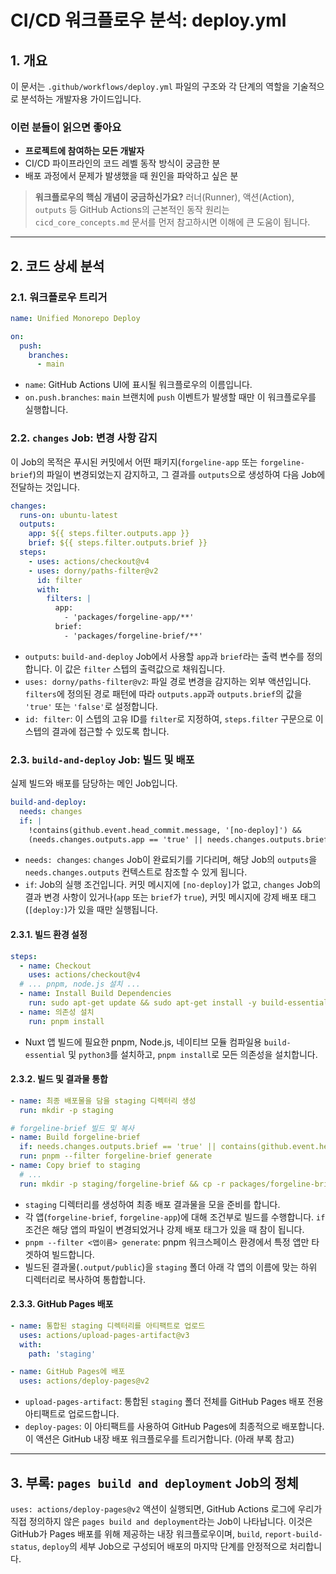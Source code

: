 # CI/CD 워크플로우 분석: deploy.yml

## 1. 개요

이 문서는 `.github/workflows/deploy.yml` 파일의 구조와 각 단계의 역할을 기술적으로 분석하는 개발자용 가이드입니다.

### 이런 분들이 읽으면 좋아요

- **프로젝트에 참여하는 모든 개발자**
- CI/CD 파이프라인의 코드 레벨 동작 방식이 궁금한 분
- 배포 과정에서 문제가 발생했을 때 원인을 파악하고 싶은 분

> **워크플로우의 핵심 개념이 궁금하신가요?**
> 러너(Runner), 액션(Action), `outputs` 등 GitHub Actions의 근본적인 동작 원리는 `cicd_core_concepts.md` 문서를 먼저 참고하시면 이해에 큰 도움이 됩니다.

---

## 2. 코드 상세 분석

### 2.1. 워크플로우 트리거

```yaml
name: Unified Monorepo Deploy

on:
  push:
    branches:
      - main
```

- `name`: GitHub Actions UI에 표시될 워크플로우의 이름입니다.
- `on.push.branches`: `main` 브랜치에 `push` 이벤트가 발생할 때만 이 워크플로우를 실행합니다.

### 2.2. `changes` Job: 변경 사항 감지

이 Job의 목적은 푸시된 커밋에서 어떤 패키지(`forgeline-app` 또는 `forgeline-brief`)의 파일이 변경되었는지 감지하고, 그 결과를 `outputs`으로 생성하여 다음 Job에 전달하는 것입니다.

```yaml
changes:
  runs-on: ubuntu-latest
  outputs:
    app: ${{ steps.filter.outputs.app }}
    brief: ${{ steps.filter.outputs.brief }}
  steps:
    - uses: actions/checkout@v4
    - uses: dorny/paths-filter@v2
      id: filter
      with:
        filters: |
          app:
            - 'packages/forgeline-app/**'
          brief:
            - 'packages/forgeline-brief/**'
```

- `outputs`: `build-and-deploy` Job에서 사용할 `app`과 `brief`라는 출력 변수를 정의합니다. 이 값은 `filter` 스텝의 출력값으로 채워집니다.
- `uses: dorny/paths-filter@v2`: 파일 경로 변경을 감지하는 외부 액션입니다. `filters`에 정의된 경로 패턴에 따라 `outputs.app`과 `outputs.brief`의 값을 `'true'` 또는 `'false'`로 설정합니다.
- `id: filter`: 이 스텝의 고유 ID를 `filter`로 지정하여, `steps.filter` 구문으로 이 스텝의 결과에 접근할 수 있도록 합니다.

### 2.3. `build-and-deploy` Job: 빌드 및 배포

실제 빌드와 배포를 담당하는 메인 Job입니다.

```yaml
build-and-deploy:
  needs: changes
  if: |
    !contains(github.event.head_commit.message, '[no-deploy]') &&
    (needs.changes.outputs.app == 'true' || needs.changes.outputs.brief == 'true' || contains(github.event.head_commit.message, '[deploy:'))
```

- `needs: changes`: `changes` Job이 완료되기를 기다리며, 해당 Job의 `outputs`을 `needs.changes.outputs` 컨텍스트로 참조할 수 있게 됩니다.
- `if`: Job의 실행 조건입니다. 커밋 메시지에 `[no-deploy]`가 없고, `changes` Job의 결과 변경 사항이 있거나(`app` 또는 `brief`가 `true`), 커밋 메시지에 강제 배포 태그(`[deploy:`)가 있을 때만 실행됩니다.

#### 2.3.1. 빌드 환경 설정

```yaml
steps:
  - name: Checkout
    uses: actions/checkout@v4
  # ... pnpm, node.js 설치 ...
  - name: Install Build Dependencies
    run: sudo apt-get update && sudo apt-get install -y build-essential python3 python-is-python3
  - name: 의존성 설치
    run: pnpm install
```

- Nuxt 앱 빌드에 필요한 pnpm, Node.js, 네이티브 모듈 컴파일용 `build-essential` 및 `python3`를 설치하고, `pnpm install`로 모든 의존성을 설치합니다.

#### 2.3.2. 빌드 및 결과물 통합

```yaml
- name: 최종 배포물을 담을 staging 디렉터리 생성
  run: mkdir -p staging

# forgeline-brief 빌드 및 복사
- name: Build forgeline-brief
  if: needs.changes.outputs.brief == 'true' || contains(github.event.head_commit.message, '[deploy:brief')
  run: pnpm --filter forgeline-brief generate
- name: Copy brief to staging
  # ...
  run: mkdir -p staging/forgeline-brief && cp -r packages/forgeline-brief/.output/public/* staging/forgeline-brief/
```

- `staging` 디렉터리를 생성하여 최종 배포 결과물을 모을 준비를 합니다.
- 각 앱(`forgeline-brief`, `forgeline-app`)에 대해 조건부로 빌드를 수행합니다. `if` 조건은 해당 앱의 파일이 변경되었거나 강제 배포 태그가 있을 때 참이 됩니다.
- `pnpm --filter <앱이름> generate`: pnpm 워크스페이스 환경에서 특정 앱만 타겟하여 빌드합니다.
- 빌드된 결과물(`.output/public`)을 `staging` 폴더 아래 각 앱의 이름에 맞는 하위 디렉터리로 복사하여 통합합니다.

#### 2.3.3. GitHub Pages 배포

```yaml
- name: 통합된 staging 디렉터리를 아티팩트로 업로드
  uses: actions/upload-pages-artifact@v3
  with:
    path: 'staging'

- name: GitHub Pages에 배포
  uses: actions/deploy-pages@v2
```

- `upload-pages-artifact`: 통합된 `staging` 폴더 전체를 GitHub Pages 배포 전용 아티팩트로 업로드합니다.
- `deploy-pages`: 이 아티팩트를 사용하여 GitHub Pages에 최종적으로 배포합니다. 이 액션은 GitHub 내장 배포 워크플로우를 트리거합니다. (아래 부록 참고)

---

## 3. 부록: `pages build and deployment` Job의 정체

`uses: actions/deploy-pages@v2` 액션이 실행되면, GitHub Actions 로그에 우리가 직접 정의하지 않은 `pages build and deployment`라는 Job이 나타납니다. 이것은 GitHub가 Pages 배포를 위해 제공하는 내장 워크플로우이며, `build`, `report-build-status`, `deploy`의 세부 Job으로 구성되어 배포의 마지막 단계를 안정적으로 처리합니다.
